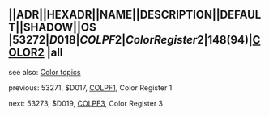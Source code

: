 ||ADR||HEXADR||NAME||DESCRIPTION||DEFAULT||SHADOW||OS  
|53272|$D018|COLPF2|Color Register 2|148 ($94)|[COLOR2](../COLOR2/index.md) |all  
---
see also: [Color topics](../Color_topics/index.md)  
  
previous: 53271, $D017, [COLPF1](../COLPF1/index.md), Color Register 1  
  
next: 53273, $D019, [COLPF3](../COLPF3/index.md), Color Register 3  
